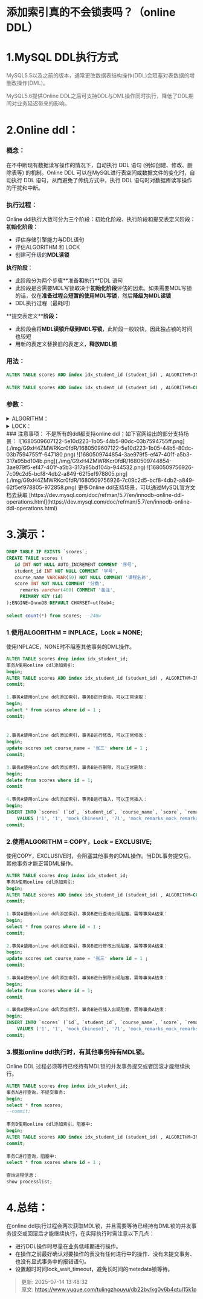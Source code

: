 # 添加索引真的不会锁表吗？（online DDL）

# 1.MySQL DDL执行方式
<font style="color:rgb(100, 100, 100);">MySQL5.5以及之前的版本，通常更改数据表结构操作(DDL)会阻塞对表数据的增删改操作(DML)。</font>

<font style="color:rgb(100, 100, 100);">MySQL5.6提供Online DDL之后可支持DDL与DML操作同时执行，降低了DDL期间对业务延迟带来的影响。</font>

# 2.Online ddl：
### 概念：
在不中断现有数据读写操作的情况下，自动执行 DDL 语句 (例如创建、修改、删除表等) 的机制。Online DDL 可以在MySQL进行表空间或数据文件的变化时，自动执行 DDL 语句，从而避免了传统方式中，执行 DDL 语句时对数据库读写操作的干扰和中断。

### 执行过程：
Online ddl执行大致可分为三个阶段：初始化阶段、执行阶段和提交表定义阶段：  
**初始化阶段：**

+ 评估存储引擎能力与DDL语句
+ 评估<font style="color:rgb(36, 41, 47);">ALGORITHM</font><font style="color:rgb(36, 41, 47);"> 和 </font><font style="color:rgb(36, 41, 47);">LOCK</font><font style="color:rgb(36, 41, 47);"> </font>
+ <font style="color:rgb(36, 41, 47);">创建可升级的</font>**MDL读锁**

**执行阶段：**

+ 此阶段分为两个步骤**<font style="color:rgb(36, 41, 47);">准备</font>**<font style="color:rgb(36, 41, 47);">和</font>**<font style="color:rgb(36, 41, 47);">执行</font>**<font style="color:rgb(36, 41, 47);">DDL 语句</font>
+ 此阶段是否需要MDL写锁取决于**初始化阶段**评估的因素。如果需要MDL写锁的话，仅在**准备过程**会**短暂的使用MDL写锁**，然后**降级为MDL读锁**
+ DDL执行过程（最耗时）

**<font style="color:rgb(36, 41, 47);">提交表定义</font>****阶段：**

+ 此阶段会将**MDL读锁升级到MDL写锁**，此阶段一般较快，因此独占锁的时间也较短
+ 用新的表定义替换旧的表定义，**释放MDL锁**

### 用法：
```sql
ALTER TABLE scores ADD index idx_student_id (student_id) , ALGORITHM=INPLACE, LOCK=NONE;

ALTER TABLE scores ADD index idx_student_id (student_id) , ALGORITHM=COPY, LOCK=EXCLUSIVE;
```

### 参数：
<details class="lake-collapse"><summary id="u739e0a90"><span class="ne-text">ALGORITHM：</span></summary><p id="u71b77c4c" class="ne-p"><span class="ne-text">ALGORITHM=</span><span class="ne-text" style="color: rgb(36, 41, 47); font-size: 16px">DEFAULT：默认算法，使用最高效的算法</span></p><p id="uf2998919" class="ne-p"><span class="ne-text">ALGORITHM=INPLACE：在原表上进行更改，不需要生成临时表，不需要进行数据copy的过程。<br /></span><span class="ne-text">添加索引步骤：<br /></span><span class="ne-text">1.创建索引(二级索引)数据字典<br /></span><span class="ne-text">2.加共享表锁，禁止DML，允许查询<br /></span><span class="ne-text">3.读取聚簇索引，构造新的索引项，排序并插入新索引<br /></span><span class="ne-text">4.等待打开当前表的所有只读事务提交<br /></span><span class="ne-text">5.创建索引结束</span></p><p id="uf692d7ed" class="ne-p"><span class="ne-text"></span></p><p id="u225cd823" class="ne-p"><span class="ne-text">ALGORITHM=COPY：最原始的方式，通过临时表创建索引，需要多一倍存储，还有更多的IO（类似5.6版本之前的处理过程）<br /></span><span class="ne-text">添加索引步骤：<br /></span><span class="ne-text">1.新建带索引（主键索引）的临时表<br /></span><span class="ne-text">2.锁原表，禁止DML，允许查询<br /></span><span class="ne-text">3.将原表数据拷贝到临时表<br /></span><span class="ne-text">4.禁止读写,进行rename，升级字典锁<br /></span><span class="ne-text">5.完成创建索引操作</span></p></details>
<details class="lake-collapse"><summary id="u099cc086"><span class="ne-text">LOCK：</span></summary><p id="u1c64baec" class="ne-p"><span class="ne-text">LOCK=DEFAULT：默认方式，MySQL自行判断使用哪种LOCK模式，尽量不锁表<br /></span><span class="ne-text">LOCK=NONE：无锁：允许Online DDL期间进行并发读写操作。如果Online DDL操作不支持对表的继续写入，则DDL操作失败，对表修改无效<br /></span><span class="ne-text">LOCK=SHARED：共享锁：Online DDL操作期间堵塞写入，不影响读取<br /></span><span class="ne-text">LOCK=EXCLUSIVE：排它锁：Online DDL操作期间不允许对锁表进行任何操作</span></p></details>
### 注意事项：
不是所有的ddl都支持online ddl；如下官网给出的部分支持场景：  
![1680509607122-5e10d223-1b05-44b5-80dc-03b7594755ff.png](./img/G9xH4ZMWRKcr0fdR/1680509607122-5e10d223-1b05-44b5-80dc-03b7594755ff-647180.png)  
![1680509744854-3ae979f5-ef47-401f-a5b3-317a95bd104b.png](./img/G9xH4ZMWRKcr0fdR/1680509744854-3ae979f5-ef47-401f-a5b3-317a95bd104b-944532.png)  
![1680509756926-7c09c2d5-bcf8-4db2-a849-62f5ef978805.png](./img/G9xH4ZMWRKcr0fdR/1680509756926-7c09c2d5-bcf8-4db2-a849-62f5ef978805-972858.png)  
更多Online ddl支持场景，可以通过MySQL官方文档去获取  
[https://dev.mysql.com/doc/refman/5.7/en/innodb-online-ddl-operations.html](https://dev.mysql.com/doc/refman/5.7/en/innodb-online-ddl-operations.html)

# 3.演示：
```sql
DROP TABLE IF EXISTS `scores`;
CREATE TABLE scores (
   id INT NOT NULL AUTO_INCREMENT COMMENT '序号',
   student_id INT NOT NULL COMMENT '学号',
   course_name VARCHAR(50) NOT NULL COMMENT '课程名称',
   score INT NOT NULL COMMENT '分数',
	 remarks varchar(400) COMMENT '备注',
	 PRIMARY KEY (id)
);ENGINE=InnoDB DEFAULT CHARSET=utf8mb4;

select count(*) from scores; --240w
```

### 1.使用ALGORITHM = INPLACE，Lock = NONE;
使用INPLACE，NONE时不阻塞其他事务的DML操作。

```sql
ALTER TABLE scores drop index idx_student_id;
事务A使用online ddl添加索引:
begin;
ALTER TABLE scores ADD index idx_student_id (student_id) , ALGORITHM=INPLACE, LOCK=NONE;
commit;

1.事务A使用online ddl添加索引，事务B进行查询，可以正常读取：
begin;
select * from scores where id = 1 ;
commit;


2.事务A使用online ddl添加索引，事务B进行修改，可以正常修改：
begin;
update scores set course_name = '张三' where id = 1 ;
commit;

3.事务A使用online ddl添加索引，事务B进行删除，可以正常删除：
begin;
delete from scores where id = 1;
commit

4.事务A使用online ddl添加索引，事务B进行插入，可以正常插入：
begin;
INSERT INTO `scores` (`id`, `student_id`, `course_name`, `score`, `remarks`) 
	VALUES ('1', '1', 'mock_Chinese1', '71', 'mock_remarks_mock_remarks_mock_remarks_mock_remarks_mock_remarks_mock_remarks_mock_remarks_mock_remarks_mock_remarks_mock_remarks_mock_remarks');
commit;
```

### 2.使用ALGORITHM = COPY，Lock = EXCLUSIVE;
使用COPY，EXCLUSIVE时，会阻塞其他事务的DML操作。当DDL事务提交后，其他事务才能正常DML操作。

```sql
ALTER TABLE scores drop index idx_student_id;
事务A使用online ddl添加索引:
begin;
ALTER TABLE scores ADD index idx_student_id (student_id) , ALGORITHM=COPY, LOCK=EXCLUSIVE;
commit;

1.事务A使用online ddl添加索引，事务B进行查询出现阻塞，需等事务A结束：
begin;
select * from scores where id = 1 ;
commit;

2.事务A使用online ddl添加索引，事务B进行修改出现阻塞，需等事务A结束：
begin;
update scores set course_name = '张三' where id = 1 ;
commit;

3.事务A使用online ddl添加索引，事务B进行删除出现阻塞，需等事务A结束：
begin;
delete from scores where id = 1;
commit

4.事务A使用online ddl添加索引，事务B进行插入出现阻塞，需等事务A结束：
begin;
INSERT INTO `scores` (`id`, `student_id`, `course_name`, `score`, `remarks`) 
	VALUES ('1', '1', 'mock_Chinese1', '71', 'mock_remarks_mock_remarks_mock_remarks_mock_remarks_mock_remarks_mock_remarks_mock_remarks_mock_remarks_mock_remarks_mock_remarks_mock_remarks');
commit;
```

### 3.模拟online ddl执行时，有其他事务持有MDL锁。
<font style="color:rgb(36, 41, 47);">Online DDL 过程必须等待已经持有MDL锁的并发事务提交或者回滚才能继续执行。</font>

```sql
ALTER TABLE scores drop index idx_student_id;
事务A进行查询，不提交事务:
begin;
select * from scores;
--commit;

事务B使用online ddl添加索引，阻塞中:
begin;
ALTER TABLE scores ADD index idx_student_id (student_id) , ALGORITHM=INPLACE, LOCK=NONE;
commit;

事务C进行查询，阻塞中:
select * from scores where id = 1 ;

查询进程信息：
show processlist;
```

# 4.总结：
<font style="color:rgb(36, 41, 47);">在online ddl执行过程会两次获取MDL锁，并且需要等待已经持有DML锁的并发事务提交或回滚后才能继续执行，在实际执行时需注意以下几点：</font>

+ 进行DDL操作时尽量在业务低峰期进行操作。
+ 在操作之前最好确认对要操作的表没有任何进行中的操作、没有未提交事务、也没有显式事务中的报错语句。
+ 设置超时时间lock_wait_timeout，避免长时间的metedata锁等待。



> 更新: 2025-07-14 13:48:32  
> 原文: <https://www.yuque.com/tulingzhouyu/db22bv/kg0v6b4qtul15k1p>